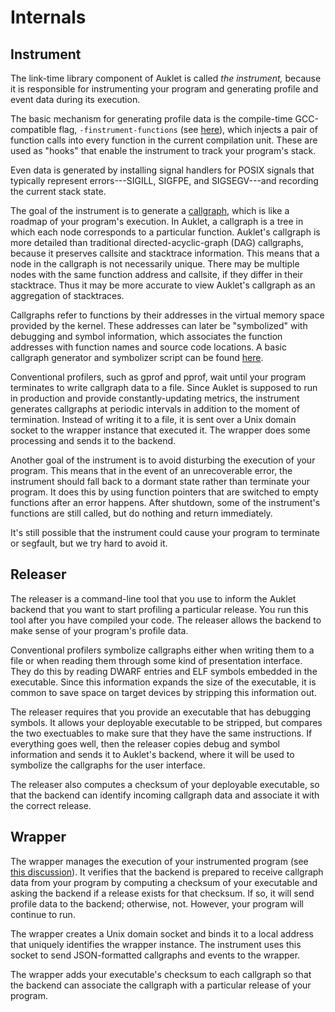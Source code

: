# Internals

## Instrument

The link-time library component of Auklet is called _the instrument,_ because it
is responsible for instrumenting your program and generating profile and event
data during its execution.

The basic mechanism for generating profile data is the compile-time
GCC-compatible flag, `-finstrument-functions` (see [here][1]), which injects a
pair of function calls into every function in the current compilation unit.
These are used as "hooks" that enable the instrument to track your program's
stack.

Even data is generated by installing signal handlers for POSIX signals that
typically represent errors---SIGILL, SIGFPE, and SIGSEGV---and recording the
current stack state.

[1]: https://gcc.gnu.org/onlinedocs/gcc-4.3.3/gcc/Code-Gen-Options.html

The goal of the instrument is to generate a [callgraph][2], which is like a
roadmap of your program's execution. In Auklet, a callgraph is a tree in
which each node corresponds to a particular function. Auklet's callgraph is more
detailed than traditional directed-acyclic-graph (DAG) callgraphs, because it
preserves callsite and stacktrace information. This means that a node in the
callgraph is not necessarily unique. There may be multiple nodes with the same
function address and callsite, if they differ in their stacktrace. Thus it may
be more accurate to view Auklet's callgraph as an aggregation of stacktraces.

[2]: https://en.wikipedia.org/wiki/Call_graph

Callgraphs refer to functions by their addresses in the virtual memory space
provided by the kernel. These addresses can later be "symbolized" with debugging
and symbol information, which associates the function addresses with function
names and source code locations. A basic callgraph generator and symbolizer
script can be found [here][3].

[3]: https://git.2f30.org/callgraph/files.html

Conventional profilers, such as gprof and pprof, wait until your program
terminates to write callgraph data to a file. Since Auklet is supposed to run in
production and provide constantly-updating metrics, the instrument generates
callgraphs at periodic intervals in addition to the moment of termination.
Instead of writing it to a file, it is sent over a Unix domain socket to the
wrapper instance that executed it. The wrapper does some processing and sends it
to the backend.

Another goal of the instrument is to avoid disturbing the execution of your
program. This means that in the event of an unrecoverable error, the instrument
should fall back to a dormant state rather than terminate your program. It does
this by using function pointers that are switched to empty functions after an
error happens. After shutdown, some of the instrument's functions are still
called, but do nothing and return immediately.

It's still possible that the instrument could cause your program to terminate or
segfault, but we try hard to avoid it.

## Releaser

The releaser is a command-line tool that you use to inform the Auklet backend
that you want to start profiling a particular release. You run this tool after
you have compiled your code. The releaser allows the backend to make sense of
your program's profile data.

Conventional profilers symbolize callgraphs either when writing them to a file
or when reading them through some kind of presentation interface. They do this
by reading DWARF entries and ELF symbols embedded in the executable. Since this
information expands the size of the executable, it is common to save space on
target devices by stripping this information out.

The releaser requires that you provide an executable that has debugging symbols.
It allows your deployable executable to be stripped, but compares the two
exectuables to make sure that they have the same instructions. If everything
goes well, then the releaser copies debug and symbol information and sends it to
Auklet's backend, where it will be used to symbolize the callgraphs for the user
interface.

The releaser also computes a checksum of your deployable executable, so that the
backend can identify incoming callgraph data and associate it with the correct
release.

## Wrapper

The wrapper manages the execution of your instrumented program (see [this
discussion][1]). It verifies that the backend is prepared to receive callgraph
data from your program by computing a checksum of your executable and asking the
backend if a release exists for that checksum. If so, it will send profile data
to the backend; otherwise, not. However, your program will continue to run.

[1]: https://groups.google.com/d/msg/golang-nuts/qBQ0bK2zvQA/W-GQviEvVSUJ

The wrapper creates a Unix domain socket and binds it to a local address that
uniquely identifies the wrapper instance. The instrument uses this socket to
send JSON-formatted callgraphs and events to the wrapper.

The wrapper adds your executable's checksum to each callgraph so that the
backend can associate the callgraph with a particular release of your program.

